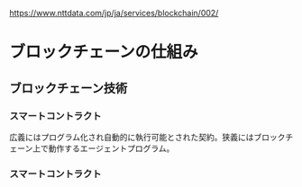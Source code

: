 https://www.nttdata.com/jp/ja/services/blockchain/002/

# ブロックチェーンの仕組み

## ブロックチェーン技術
### スマートコントラクト
広義にはプログラム化され自動的に執行可能とされた契約。狭義にはブロックチェーン上で動作するエージェントプログラム。
### スマートコントラクト
